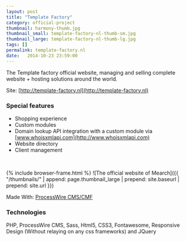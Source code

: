 ```yaml
---
layout: post
title: "Template Factory"
category: official-project
thumbnail: harmony-thumb.jpg
thumbnail_small: template-factory-nl-thumb-sm.jpg
thumbnail_large: template-factory-nl-thumb-lg.jpg
tags: []
permalink: template-factory.nl
date:   2014-10-23 23:59:00
---
```


The Template factory official website, managing and selling complete website + hosting solutions around the world.

Site: [http://template-factory.nl](http://template-factory.nl)

<!--more-->

### Special features 

- Shopping experience
- Custom modules
- Domain lookup API integration with a custom module via [www.whoisxmlapi.com](http://www.whoisxmlapi.com)
- Website directory
- Client management

<br/>

{% include browser-frame.html %}
<span class="project-img-wrap">
![The official website of Mearch]({{ "/thumbnails/" | append: page.thumbnail_large | prepend: site.baseurl | prepend: site.url  }})
</span>

Made With: [ProcessWire CMS/CMF](http://processwire.com/)

### Technologies 
PHP, ProcessWire CMS, Sass, Html5, CSS3, Fontawesome, Responsive Design (Without relaying on any css frameworks) and JQuery
